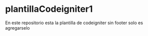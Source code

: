 # plantillaCodeigniter1
En este repositorio esta la plantilla de codeigniter sin footer solo es agregarselo
